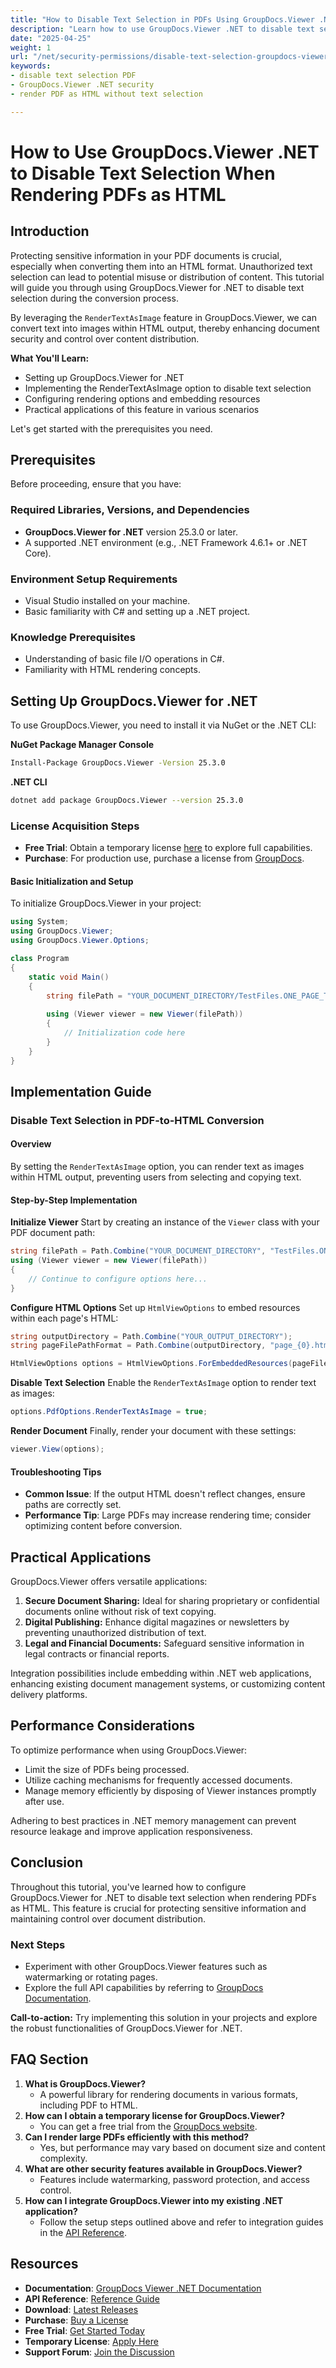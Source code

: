 ```yaml
---
title: "How to Disable Text Selection in PDFs Using GroupDocs.Viewer .NET for Enhanced Security"
description: "Learn how to use GroupDocs.Viewer .NET to disable text selection and protect sensitive information when rendering PDFs as HTML."
date: "2025-04-25"
weight: 1
url: "/net/security-permissions/disable-text-selection-groupdocs-viewer-net/"
keywords:
- disable text selection PDF
- GroupDocs.Viewer .NET security
- render PDF as HTML without text selection

---
```



# How to Use GroupDocs.Viewer .NET to Disable Text Selection When Rendering PDFs as HTML

## Introduction

Protecting sensitive information in your PDF documents is crucial, especially when converting them into an HTML format. Unauthorized text selection can lead to potential misuse or distribution of content. This tutorial will guide you through using GroupDocs.Viewer for .NET to disable text selection during the conversion process.

By leveraging the `RenderTextAsImage` feature in GroupDocs.Viewer, we can convert text into images within HTML output, thereby enhancing document security and control over content distribution.

**What You'll Learn:**
- Setting up GroupDocs.Viewer for .NET
- Implementing the RenderTextAsImage option to disable text selection
- Configuring rendering options and embedding resources
- Practical applications of this feature in various scenarios

Let's get started with the prerequisites you need.

## Prerequisites

Before proceeding, ensure that you have:

### Required Libraries, Versions, and Dependencies
- **GroupDocs.Viewer for .NET** version 25.3.0 or later.
- A supported .NET environment (e.g., .NET Framework 4.6.1+ or .NET Core).

### Environment Setup Requirements
- Visual Studio installed on your machine.
- Basic familiarity with C# and setting up a .NET project.

### Knowledge Prerequisites
- Understanding of basic file I/O operations in C#.
- Familiarity with HTML rendering concepts.

## Setting Up GroupDocs.Viewer for .NET

To use GroupDocs.Viewer, you need to install it via NuGet or the .NET CLI:

**NuGet Package Manager Console**
```bash
Install-Package GroupDocs.Viewer -Version 25.3.0
```

**.NET CLI**
```bash
dotnet add package GroupDocs.Viewer --version 25.3.0
```

### License Acquisition Steps
- **Free Trial**: Obtain a temporary license [here](https://purchase.groupdocs.com/temporary-license/) to explore full capabilities.
- **Purchase**: For production use, purchase a license from [GroupDocs](https://purchase.groupdocs.com/buy).

#### Basic Initialization and Setup
To initialize GroupDocs.Viewer in your project:
```csharp
using System;
using GroupDocs.Viewer;
using GroupDocs.Viewer.Options;

class Program
{
    static void Main()
    {
        string filePath = "YOUR_DOCUMENT_DIRECTORY/TestFiles.ONE_PAGE_TEXT_PDF";
        
        using (Viewer viewer = new Viewer(filePath))
        {
            // Initialization code here
        }
    }
}
```

## Implementation Guide

### Disable Text Selection in PDF-to-HTML Conversion

#### Overview
By setting the `RenderTextAsImage` option, you can render text as images within HTML output, preventing users from selecting and copying text.

#### Step-by-Step Implementation
**Initialize Viewer**
Start by creating an instance of the `Viewer` class with your PDF document path:
```csharp
string filePath = Path.Combine("YOUR_DOCUMENT_DIRECTORY", "TestFiles.ONE_PAGE_TEXT_PDF");
using (Viewer viewer = new Viewer(filePath))
{
    // Continue to configure options here...
}
```
**Configure HTML Options**
Set up `HtmlViewOptions` to embed resources within each page's HTML:
```csharp
string outputDirectory = Path.Combine("YOUR_OUTPUT_DIRECTORY");
string pageFilePathFormat = Path.Combine(outputDirectory, "page_{0}.html");

HtmlViewOptions options = HtmlViewOptions.ForEmbeddedResources(pageFilePathFormat);
```
**Disable Text Selection**
Enable the `RenderTextAsImage` option to render text as images:
```csharp
options.PdfOptions.RenderTextAsImage = true;
```
**Render Document**
Finally, render your document with these settings:
```csharp
viewer.View(options);
```

#### Troubleshooting Tips
- **Common Issue**: If the output HTML doesn't reflect changes, ensure paths are correctly set.
- **Performance Tip**: Large PDFs may increase rendering time; consider optimizing content before conversion.

## Practical Applications
GroupDocs.Viewer offers versatile applications:
1. **Secure Document Sharing:** Ideal for sharing proprietary or confidential documents online without risk of text copying.
2. **Digital Publishing:** Enhance digital magazines or newsletters by preventing unauthorized distribution of text.
3. **Legal and Financial Documents:** Safeguard sensitive information in legal contracts or financial reports.

Integration possibilities include embedding within .NET web applications, enhancing existing document management systems, or customizing content delivery platforms.

## Performance Considerations
To optimize performance when using GroupDocs.Viewer:
- Limit the size of PDFs being processed.
- Utilize caching mechanisms for frequently accessed documents.
- Manage memory efficiently by disposing of Viewer instances promptly after use.

Adhering to best practices in .NET memory management can prevent resource leakage and improve application responsiveness.

## Conclusion
Throughout this tutorial, you've learned how to configure GroupDocs.Viewer for .NET to disable text selection when rendering PDFs as HTML. This feature is crucial for protecting sensitive information and maintaining control over document distribution.

### Next Steps
- Experiment with other GroupDocs.Viewer features such as watermarking or rotating pages.
- Explore the full API capabilities by referring to [GroupDocs Documentation](https://docs.groupdocs.com/viewer/net/).

**Call-to-action:** Try implementing this solution in your projects and explore the robust functionalities of GroupDocs.Viewer for .NET.

## FAQ Section
1. **What is GroupDocs.Viewer?**
   - A powerful library for rendering documents in various formats, including PDF to HTML.
2. **How can I obtain a temporary license for GroupDocs.Viewer?**
   - You can get a free trial from the [GroupDocs website](https://purchase.groupdocs.com/temporary-license/).
3. **Can I render large PDFs efficiently with this method?**
   - Yes, but performance may vary based on document size and content complexity.
4. **What are other security features available in GroupDocs.Viewer?**
   - Features include watermarking, password protection, and access control.
5. **How can I integrate GroupDocs.Viewer into my existing .NET application?**
   - Follow the setup steps outlined above and refer to integration guides in the [API Reference](https://reference.groupdocs.com/viewer/net/).

## Resources
- **Documentation**: [GroupDocs Viewer .NET Documentation](https://docs.groupdocs.com/viewer/net/)
- **API Reference**: [Reference Guide](https://reference.groupdocs.com/viewer/net/)
- **Download**: [Latest Releases](https://releases.groupdocs.com/viewer/net/)
- **Purchase**: [Buy a License](https://purchase.groupdocs.com/buy)
- **Free Trial**: [Get Started Today](https://releases.groupdocs.com/viewer/net/)
- **Temporary License**: [Apply Here](https://purchase.groupdocs.com/temporary-license/)
- **Support Forum**: [Join the Discussion](https://forum.groupdocs.com/c/viewer/10)
